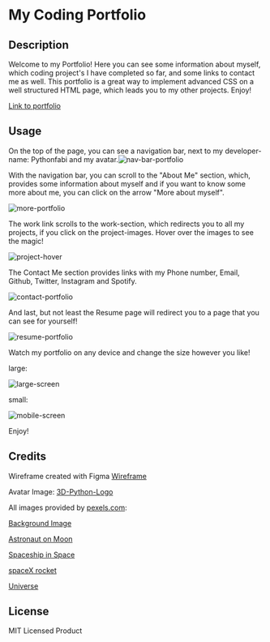# My Coding Portfolio

## Description
Welcome to my Portfolio! Here you can see some information about myself, which coding project's I have completed so far, and some links to contact me as well.
This portfolio is a great way to implement advanced CSS on a well structured HTML page, which leads you to my other projects.
Enjoy!

[Link to portfolio](https://pythonfabi.github.io/my-coding-portfolio/)

## Usage
On the top of the page, you can see a navigation bar, next to my developer-name: Pythonfabi and my avatar.![nav-bar-portfolio](https://user-images.githubusercontent.com/129299589/235573692-88a626b4-3d30-473e-9ef7-2fd6379f3171.png)

 With the navigation bar, you can scroll to the "About Me" section, which, provides some information about myself and if you want to know some more about me, you can click on the arrow "More about myself".
 
 ![more-portfolio](https://user-images.githubusercontent.com/129299589/235573747-c359bc52-256b-4cc5-8326-8fe81acdecde.png)


The work link scrolls to the work-section, which redirects you to all my projects, if you click on the project-images. Hover over the images to see the magic!

![project-hover](https://user-images.githubusercontent.com/129299589/235573769-5436fcf8-8a37-406c-bcc3-7bca4c7fe802.png)


The Contact Me section provides links with my Phone number, Email, Github, Twitter, Instagram and Spotify.

![contact-portfolio](https://user-images.githubusercontent.com/129299589/235573823-dcb2b648-4395-41a3-8edb-c689723af161.png)


And last, but not least the Resume page will redirect you to a page that you can see for yourself!

![resume-portfolio](https://user-images.githubusercontent.com/129299589/235573852-55bed475-5c8f-4b56-b8ac-eefdafc9e9b9.png)

Watch my portfolio on any device and change the size however you like!

large:

![large-screen](https://user-images.githubusercontent.com/129299589/235575121-285d006b-a106-493d-b860-47a6fd0525df.png)
 
 
 small:
 
![mobile-screen](https://user-images.githubusercontent.com/129299589/235575141-10532cec-8be3-4c1f-81f6-74e0e3ad8bf8.png)

Enjoy!



## Credits
Wireframe created with Figma [Wireframe](https://www.figma.com/file/8nFKLrlJXIOiZMW0oSNys1/Portfolio?type=design&node-id=0-1&t=OPQp0iw4KMlsRhOZ-0)

Avatar Image: [3D-Python-Logo](https://www.google.com/url?sa=i&url=https%3A%2F%2Fdribbble.com%2Fshots%2F4307976-Python-Logo-Abstract&psig=AOvVaw1I2fpKR-XfUIxaeZnUzIuc&ust=1683081772319000&source=images&cd=vfe&ved=0CBEQjRxqFwoTCOCv-KnO1f4CFQAAAAAdAAAAABAE)

All images provided by [pexels.com](https://www.pexels.com/): 

[Background Image](https://www.pexels.com/photo/photo-of-deep-sky-object-816608/)

[Astronaut on Moon](https://www.pexels.com/photo/space-research-science-astronaut-41162/)

[Spaceship in Space](https://www.pexels.com/photo/flight-sky-earth-space-2159/)
 
[spaceX rocket](https://www.pexels.com/photo/rocket-installed-on-launch-tower-and-ready-for-liftoff-586088/)

[Universe](https://www.pexels.com/photo/gray-and-black-galaxy-wallpaper-2150/)


## License

MIT Licensed Product

